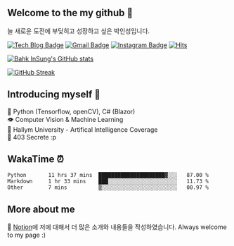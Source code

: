 ## Welcome to the my github 🌳
늘 새로운 도전에 부딪히고 성장하고 싶은 박인성입니다.

[![Tech Blog Badge](http://img.shields.io/badge/-Tech%20blog-black?style=flat-square&logo=github&link=https://insung3511.github.io/)](https://insung3511.github.io/)
[![Gmail Badge](https://img.shields.io/badge/Gmail-d14836?style=flat-square&logo=Gmail&logoColor=white&link=mailto:insung.park123@gmail.com)](mailto:insung.park123@gmail.com)
[![Instagram Badge](https://img.shields.io/badge/-Instagram-white?style=flat-square&logo=Instagram&logoColor=purple&link=mailto:insung.park123@gmail.com)](https://instagram.com/theclockis___ticking)
[![Hits](https://hits.seeyoufarm.com/api/count/incr/badge.svg?url=https%3A%2F%2Fgithub.com%2Finsung3511%2Fhit-counter&count_bg=%2379C83D&title_bg=%23555555&icon=github.svg&icon_color=%23E7E7E7&title=hits&edge_flat=true)](https://hits.seeyoufarm.com)

[![Bahk InSung's GitHub stats](https://github-readme-stats.vercel.app/api/?username=insung3511&show_icons=true&title_color=fff&icon_color=79ff97&text_color=9f9f9f&bg_color=010409)](https://github.com/insung3511)

[![GitHub Streak](http://github-readme-streak-stats.herokuapp.com?user=insung3511&theme=dark)](https://git.io/streak-stats)

## Introducing myself 🤩

🔨 Python (Tensorflow, openCV), C# (Blazor) <br />
👁 Computer Vision & Machine Learning <br />
🏫 Hallym University - Artifical Intelligence Coverage <br />
🎯 403 Secrete :p <br />

## WakaTime ⏰
<!--START_SECTION:waka-->

```text
Python       11 hrs 37 mins  █████████████████████▓░░░   87.00 %
Markdown     1 hr 33 mins    ███░░░░░░░░░░░░░░░░░░░░░░   11.73 %
Other        7 mins          ▒░░░░░░░░░░░░░░░░░░░░░░░░   00.97 %
```

<!--END_SECTION:waka-->

## More about me

📓 <a href="https://insung3511.notion.site/About-the-InSung-b7708fb054654608a1dda6a5e3e7f648"> Notion</a>에 저에 대해서 더 많은 소개와 내용들을 작성하였습니다. Always welcome to my page :)<br/>